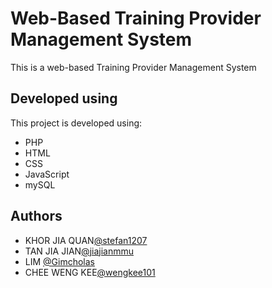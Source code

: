 # Web-Based Training Provider Management System

This is a web-based Training Provider Management System

## Developed using

This project is developed using:

- PHP
- HTML
- CSS
- JavaScript
- mySQL

## Authors

- KHOR JIA QUAN[@stefan1207](https://github.com/stefan1207)
- TAN JIA JIAN[@jiajianmmu](https://github.com/jiajianmmu)
- LIM [@Gimcholas](https://github.com/Gimcholas)
- CHEE WENG KEE[@wengkee101](https://github.com/wengkee101)
